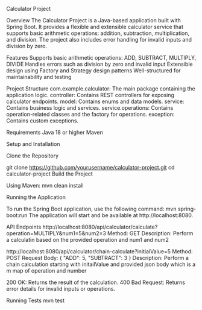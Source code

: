 Calculator Project

Overview
The Calculator Project is a Java-based application built with Spring Boot. 
It provides a flexible and extensible calculator service that supports basic arithmetic operations: addition, subtraction, multiplication, and division. The project also includes error handling for invalid inputs and division by zero.

Features
Supports basic arithmetic operations: ADD, SUBTRACT, MULTIPLY, DIVIDE
Handles errors such as division by zero and invalid input
Extensible design using Factory and Strategy design patterns
Well-structured for maintainability and testing

Project Structure
com.example.calculator: The main package containing the application logic.
controller: Contains REST controllers for exposing calculator endpoints.
model: Contains enums and data models.
service: Contains business logic and services.
service.operations: Contains operation-related classes and the factory for operations.
exception: Contains custom exceptions.

Requirements
Java 18 or higher
Maven

Setup and Installation

Clone the Repository

git clone https://github.com/yourusername/calculator-project.git
cd calculator-project
Build the Project

Using Maven:
mvn clean install

Running the Application

To run the Spring Boot application, use the following command:
mvn spring-boot:run
The application will start and be available at http://localhost:8080.

API Endpoints
http://localhost:8080/api/calculator/calculate?operation=MULTIPLY&num1=5&num2=3
Method: GET
Description: Perform a calculatin based on the provided operation and num1 and num2

http://localhost:8080/api/calculator/chain-calculate?initialValue=5
Method: POST
Request Body:
{
"ADD": 5,
"SUBTRACT": 3
}
Description: Perform a chain calculation starting with initailValue and provided json body which is a m
map of operation and number 


200 OK: Returns the result of the calculation.
400 Bad Request: Returns error details for invalid inputs or operations.


Running Tests
mvn test